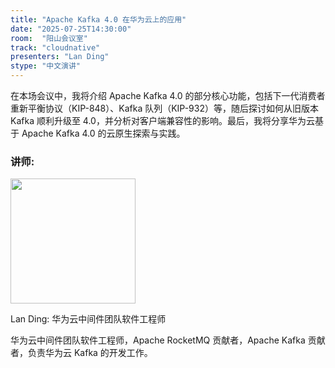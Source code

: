 ```yaml
---
title: "Apache Kafka 4.0 在华为云上的应用"
date: "2025-07-25T14:30:00"
room:  "阳山会议室"
track: "cloudnative"
presenters: "Lan Ding"
stype: "中文演讲"
---
```


在本场会议中，我将介绍 Apache Kafka 4.0 的部分核心功能，包括下一代消费者重新平衡协议（KIP-848）、Kafka 队列（KIP-932）等，随后探讨如何从旧版本 Kafka 顺利升级至 4.0，并分析对客户端兼容性的影响。最后，我将分享华为云基于 Apache Kafka 4.0 的云原生探索与实践。

### 讲师:

<img src="https://sessionize.com/image/1797-400o400o1-SXw7AkzP9sW9VsRkFiQ9gT.jpg" width="200" /><br/>

Lan Ding: 华为云中间件团队软件工程师

华为云中间件团队软件工程师，Apache RocketMQ 贡献者，Apache Kafka 贡献者，负责华为云 Kafka 的开发工作。